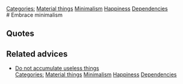 [Categories:](../Categories/index.md) [Material things](../Categories/Material%20things.md) [Minimalism](../Categories/Minimalism.md) [Happiness](../Categories/Happiness.md) [Dependencies](../Categories/Dependencies.md)<br># Embrace minimalism

## Quotes

## Related advices

- [Do not accumulate useless things](../Do%20not%20accumulate%20useless%20things/index.md)
<br>[Categories:](../Categories/index.md) [Material things](../Categories/Material%20things.md) [Minimalism](../Categories/Minimalism.md) [Happiness](../Categories/Happiness.md) [Dependencies](../Categories/Dependencies.md)